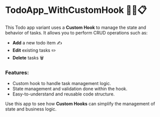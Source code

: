 
# TodoApp_WithCustomHook 🧑‍💻📋

This Todo app variant uses a **Custom Hook** to manage the state and behavior of tasks. It allows you to perform CRUD operations such as:

- **Add** a new todo item ✍️
- **Edit** existing tasks ✏️
- **Delete** tasks 🗑️

### Features:
- Custom hook to handle task management logic.
- State management and validation done within the hook.
- Easy-to-understand and reusable code structure.

Use this app to see how **Custom Hooks** can simplify the management of state and business logic.

